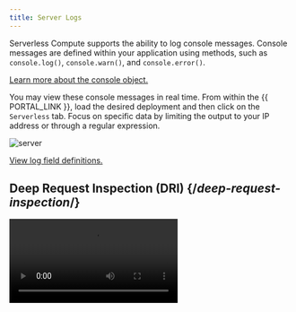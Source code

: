 ```yaml
---
title: Server Logs
---
```


Serverless Compute supports the ability to log console messages. Console messages are defined within your application using methods, such as `console.log()`, `console.warn()`, and `console.error()`. 

[Learn more about the console object.](https://developer.mozilla.org/en-US/docs/Web/API/console) 

You may view these console messages in real time<!-- or as log data-->. From within the {{ PORTAL_LINK }}, load the desired deployment and then click on the `Serverless` tab. Focus on specific data by limiting the output to your IP address or through a regular expression. 
<!--
-   **Real Time:** 
-   **Log Data:** Retrieve log data from an AWS S3 bucket.

    <Callout type="info">

      Access to log data requires an Enterprise account. {{ ACCOUNT_UPGRADE }}

    </Callout>

    - Availability for this log data is only guaranteed for 2 hours. 
    - Use the following environment-specific data, which is available from the desired environment's **Logs** tab, to access log data:
        - Base AWS S3 bucket URL (Server Logs)
        - Key ID
        - Secret access key
-->
![server](/images/v7/logs/logs-serverless.png?width=700)

[View log field definitions.](#serverless-compute-console-and-dri-log-fields)

## Deep Request Inspection (DRI) {/*deep-request-inspection*/}

<Video src="https://www.youtube.com/watch?v=M0KPpX89nO4"/>

<Callout type="info">

  Deep Request Inspection (DRI) requires enablement for each desired environment.

</Callout>

Use DRI to view the headers and body for:
-   Every request served through {{ PRODUCT }} Serverless Compute.
-   Each upstream API request made by your application.

<Callout type="warning">

  {{ PRODUCT }} automatically scrubs Social Security Numbers and common credit card formats from our log data. However, it is unaware of other personally identifiable information (PII). Any team member that has been assigned the `Admin` role will have access to this data.

</Callout>

One use case for DRI is to analyze traffic during a deployment by tailing the server logs for that environment.

**To enable Deep Request Inspection**

1.  Navigate to the current deployment. 
    {{ ENV_NAV }} **Deployments**.
	5.  Click on the build number for the latest deployment. By default, the latest deployment should appear at the top of the list. 

    ![Deployment build link](/images/v7/logs/deployment-build-link.png)

2.  From the **Logs** section, click on the **Serverless** tab. 
3.  Click **Enable Deep Request Inspection**.
4.  When prompted, confirm enablement and redeploy your site by clicking **ENABLE DEEP REQUEST INSPECTION**.

## Serverless Compute Console <!-- and DRI --> Log Fields {/*serverless-compute-console-and-dri-log-fields*/}

<Callout type="info">

  Access to log data requires an Enterprise account. {{ ACCOUNT_UPGRADE }}

</Callout>

Log data for Serverless Compute console messages <!-- and DRI --> may contain the following fields:

-   **awsTag:** <a id="awsTag" /> Reserved for future use.
-   **clientIp:** <a id="clientIp" /> Indicates the IP address (IPv4 or IPv6) for the computer that submitted the request.
-   **requestId:** <a id="requestId" /> Indicates the request's unique ID.
-   **fn:** <a id="fn" /> Indicates the function's ID.
-   **level:** <a id="level" /> Indicates the severity of the console message.<!-- or log data type. --> Valid values are:

    -   **60:** Fatal. This severity, which requires immediate attention, typically indicates that your application will stop or become unusable soon. 
    -   **50:** Error. This severity typically indicates that the request was unsuccessful. Errors require investigation and remediation to ensure optimal performance for all users.
    -   **40:** Warn. This severity typically indicates an issue that should be investigated as time allows.
    -   **30:** Info. This severity indicates information describing normal operation within your application.
    -   **20:** Debug. This severity contains more detailed information than Info console messages. 
    -   **10:** Trace. This severity is indicative of detailed application logging or log data generated by an external library used by your application.

-   **rg:** <a id="rg" /> Requires {{ PRODUCT }} {{ PRODUCT_APPLICATIONS }} version 5.0.3 or higher. Indicates the region your serverless code was processed.
-   **time:** <a id="time" /> Indicates the Unix time, in milliseconds, at which the request was submitted.
-   **wi:** Requires {{ PRODUCT }} {{ PRODUCT_APPLICATIONS }} version 5.0.3 or higher. Indicates the unique ID of the Serverless Compute instance that ran your serverless code.

<!--
-   **data:** <a id="data" /> Contains additional information about the request logged by [Deep Request Inspection](#deep-request-inspection).
    -   **headers:** <a id="headers" /> Contains request headers.
    -   **method:** <a id="method" /> Indicates the request's HTTP method (e.g., `GET`, `HEAD`, and `POST`).
    -   **path:** <a id="path" /> Indicates the URL path for the content that was requested, posted, or deleted. This URL, which excludes the query string, is reported as a relative path that starts directly after the hostname.
    -   **protocol:** <a id="protocol" /> Indicates the request's scheme. Valid values are:

        `http: | https:`


level:
    -   **100 - 104:** Indicates log data generated as a result of Deep Request Inspection.

## Log Aggregation Tools {/*setting-up-log-aggregation-tools*/}

{{ PRODUCT }} temporarily stores log data within Amazon S3. Use a log aggregation tool to extract log data from AWS S3. Here are a few popular log aggregation tools:

- Sematext | [[Logagent docs]](https://sematext.com/docs/logagent/)
- Sumo Logic | [[S3 ingest docs]](https://help.sumologic.com/03Send-Data/Sources/02Sources-for-Hosted-Collectors/Amazon-Web-Services/AWS-S3-Source)
- AWS Athena | [[docs]](https://aws.amazon.com/blogs/big-data/analyzing-data-in-s3-using-amazon-athena/)
- Splunk | [[S3 ingest docs]](https://docs.splunk.com/Documentation/AddOns/released/AWS/S3)
- Loggly | [[S3 ingest docs]](https://documentation.solarwinds.com/en/Success_Center/loggly/Content/admin/s3-ingestion-auto.htm)
-->